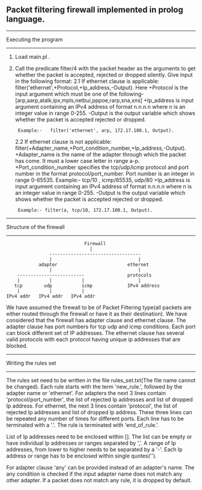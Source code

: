 ## Packet filtering firewall implemented in prolog language. ##

************************************
Executing the program
************************************
1. Load main.pl .
2. Call the predicate filter/4 with the packet header as the arguments to get whether the packet is accepted, rejected or dropped silently.
   Give input in the following format:
    2.1 If ethernet clause is applicable:
            filter('ethernet',+Protocol,+Ip_address,-Output).
        Here +Protocol is the input argument which must be one of the following- [arp,aarp,atalk,ipx,mpls,netbui,pppoe,rarp,sna,xns]
        +Ip_address is input argument containing an IPv4 address of format n.n.n.n where n is an integer value in range 0-255.
        -Output is the output variable which shows whether the packet is accepted rejected or dropped.

        Example:-   filter('ethernet', arp, 172.17.100.1, Output).

    2.2 If ethernet clause is not applicable:
            filter(+Adapter_name,+Port_condition_number,+Ip_address,-Output).
        +Adapter_name is the name of the adapter through which the packet has come. It must a lower case letter in range a-p.
        +Port_condition_number specifies the tcp/udp/icmp protocol and port number in the format protocol/port_number. Port number is an integer in range 0-65535.
            Example:-   tcp/10 , icmp/65535, udp/80
        +Ip_address is input argument containing an IPv4 address of format n.n.n.n where n is an integer value in range 0-255.
        -Output is the output variable which shows whether the packet is accepted rejected or dropped.

        Example:- filter(a, tcp/10, 172.17.100.1, Output).

*************************************
Structure of the firewall
*************************************
                                 Firewall
                                   |
                    ----------------------------------
                    |                                |
                adapter                          ethernet
                    |                                |
        -------------------------                protocols
        |           |           |                    |
       tcp        udp           icmp             IPv4 address
        |           |           |
    IPv4 addr   IPv4 addr   IPv4 addr

We have assumed the firewall to be of Packet Filtering type(all packets are either routed through the firewall or have it as their destination).
We have considered that the firewall has adapter clause and ethernet clause.
The adapter clause has port numbers for tcp udp and icmp conditions. Each port can block different set of IP addresses.
The ethernet clause has several valid protocols with each protocol having unique ip addresses that are blocked.

**************************************
Writing the rules set
**************************************
The rules set need to be written in the file rules_set.txt(The file name cannot be changed).
Each rule starts with the term 'new_rule.', followed by the adapter name or 'ethernet'.
For adapters the next 3 lines contain 'protocol/port_number', the list of rejected Ip addresses and list of dropped Ip address.
For ethernet, the next 3 lines contain 'protocol', the list of rejected Ip addresses and list of dropped Ip address.
These three lines can be repeated any number of times for different ports. Each line has to be terminated with a '.'.
The rule is terminated with 'end_of_rule.'.

List of Ip addresses need to be enclosed within []. The list can be empty or have individual Ip addresses or ranges separated by ','. A range of Ip addresses, from lower to higher needs to be separated by a '-'. Each Ip address or range has to be enclosed within single quotes('').

For adapter clause 'any' can be provided instead of an adapter's name. The any condition is checked if the input adapter name does not match any other adapter.
If a packet does not match any rule, it is dropped by default.

